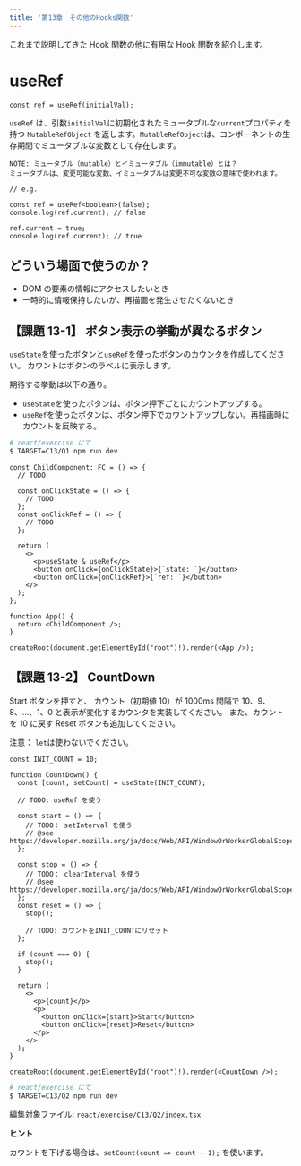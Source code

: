 ```yaml
---
title: '第13章　その他のHooks関数'
---
```


これまで説明してきた Hook 関数の他に有用な Hook 関数を紹介します。

# useRef

```tsx
const ref = useRef(initialVal);
```

`useRef` は、引数`initialVal`に初期化されたミュータブルな`current`プロパティを持つ `MutableRefObject` を返します。`MutableRefObject`は、コンポーネントの生存期間でミュータブルな変数として存在します。

```
NOTE: ミュータブル（mutable）とイミュータブル（immutable）とは？
ミュータブルは、変更可能な変数、イミュータブルは変更不可な変数の意味で使われます。
```

```tsx
// e.g.

const ref = useRef<boolean>(false);
console.log(ref.current); // false

ref.current = true;
console.log(ref.current); // true
```

## どういう場面で使うのか？

- DOM の要素の情報にアクセスしたいとき
- 一時的に情報保持したいが、再描画を発生させたくないとき

## 【課題 13-1】 ボタン表示の挙動が異なるボタン

`useState`を使ったボタンと`useRef`を使ったボタンのカウンタを作成してください。
カウントはボタンのラベルに表示します。

期待する挙動は以下の通り。

- `useState`を使ったボタンは、ボタン押下ごとにカウントアップする。
- `useRef`を使ったボタンは、ボタン押下でカウントアップしない。再描画時にカウントを反映する。

```bash
# react/exercise にて
$ TARGET=C13/Q1 npm run dev
```

```tsx
const ChildComponent: FC = () => {
  // TODO

  const onClickState = () => {
    // TODO
  };
  const onClickRef = () => {
    // TODO
  };

  return (
    <>
      <p>useState & useRef</p>
      <button onClick={onClickState}>{`state: `}</button>
      <button onClick={onClickRef}>{`ref: `}</button>
    </>
  );
};

function App() {
  return <ChildComponent />;
}

createRoot(document.getElementById("root")!).render(<App />);
```

## 【課題 13-2】 CountDown

Start ボタンを押すと、
カウント（初期値 10）が 1000ms 間隔で 10、9、8、...、1、0 と表示が変化するカウンタを実装してください。
また、カウントを 10 に戻す Reset ボタンも追加してください。

注意： `let`は使わないでください。

```tsx
const INIT_COUNT = 10;

function CountDown() {
  const [count, setCount] = useState(INIT_COUNT);

  // TODO: useRef を使う

  const start = () => {
    // TODO： setInterval を使う
    // @see https://developer.mozilla.org/ja/docs/Web/API/WindowOrWorkerGlobalScope/setInterval
  };

  const stop = () => {
    // TODO： clearInterval を使う
    // @see https://developer.mozilla.org/ja/docs/Web/API/WindowOrWorkerGlobalScope/clearInterval
  };
  const reset = () => {
    stop();

    // TODO: カウントをINIT_COUNTにリセット
  };

  if (count === 0) {
    stop();
  }

  return (
    <>
      <p>{count}</p>
      <p>
        <button onClick={start}>Start</button>
        <button onClick={reset}>Reset</button>
      </p>
    </>
  );
}

createRoot(document.getElementById("root")!).render(<CountDown />);
```

```bash
# react/exercise にて
$ TARGET=C13/Q2 npm run dev
```

編集対象ファイル: `react/exercise/C13/Q2/index.tsx`

**ヒント**

カウントを下げる場合は、`setCount(count => count - 1);` を使います。
